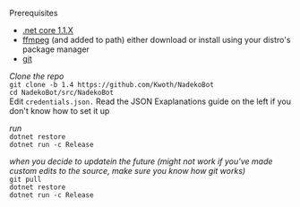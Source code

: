 Prerequisites
- [.net core 1.1.X][.netcore]
- [ffmpeg][ffmpeg] (and added to path) either download or install using your distro's package manager
- [git][git]

*Clone the repo*  
`git clone -b 1.4 https://github.com/Kwoth/NadekoBot`  
`cd NadekoBot/src/NadekoBot`  
Edit `credentials.json.` Read the JSON Exaplanations guide on the left if you don't know how to set it up   

*run*  
`dotnet restore`  
`dotnet run -c Release`  

*when you decide to updatein the future (might not work if you've made custom edits to the source, make sure you know how git works)*  
`git pull`  
`dotnet restore`  
`dotnet run -c Release`  

[.netcore]: https://www.microsoft.com/net/download/core#/sdk
[ffmpeg]: http://ffmpeg.zeranoe.com/builds/
[git]: https://git-scm.com/downloads